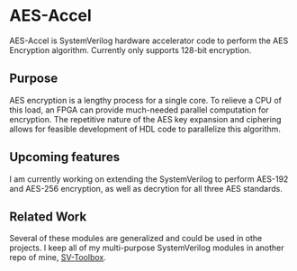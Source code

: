 # AES-Accel

AES-Accel is SystemVerilog hardware accelerator code to perform the AES Encryption algorithm. Currently only supports 128-bit encryption.

## Purpose

AES encryption is a lengthy process for a single core. To relieve a CPU of this load, an FPGA can provide much-needed parallel computation for encryption. The repetitive nature of the AES key expansion and ciphering allows for feasible development of HDL code to parallelize this algorithm.

## Upcoming features

I am currently working on extending the SystemVerilog to perform AES-192 and AES-256 encryption, as well as decrytion for all three AES standards.

## Related Work

Several of these modules are generalized and could be used in othe projects. I keep all of my multi-purpose SystemVerilog modules in another repo of mine, [SV-Toolbox](https://github.com/onesmallskipforman/SV-Toolbox).